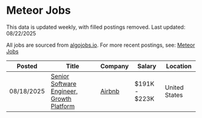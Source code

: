 # Meteor Jobs

This data is updated weekly, with filled postings removed. Last updated: 08/22/2025

All jobs are sourced from [algojobs.io](https://algojobs.io/). For more recent postings, see: [Meteor Jobs](https://algojobs.io/jobs/meteor)

| Posted | Title | Company | Salary | Location |
| --- | --- | --- | --- | --- |
| 08/18/2025 | [Senior Software Engineer, Growth Platform](https://algojobs.io/jobs/5009942) | [Airbnb](https://algojobs.io/company/airbnb/) | $191K - $223K | United States |